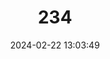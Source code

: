 ---
title: "234"
category: "Acipenser transmontanus"
draft: false
date: 2024-02-22 13:03:49
languages:
  French: ["Esturgeon Blanc"]
  English: ["White Sturgeon"]
---
